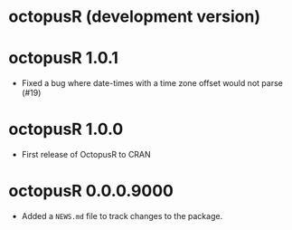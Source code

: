 # octopusR (development version)

# octopusR 1.0.1

* Fixed a bug where date-times with a time zone offset would not parse (#19)

# octopusR 1.0.0

* First release of OctopusR to CRAN

# octopusR 0.0.0.9000

* Added a `NEWS.md` file to track changes to the package.
